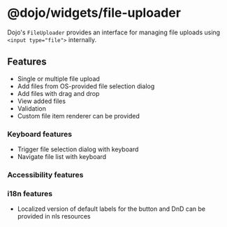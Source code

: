 # @dojo/widgets/file-uploader

Dojo's `FileUploader` provides an interface for managing file uploads using `<input type="file">` internally.

## Features

- Single or multiple file upload
- Add files from OS-provided file selection dialog
- Add files with drag and drop
- View added files
- Validation
- Custom file item renderer can be provided

### Keyboard features

- Trigger file selection dialog with keyboard
- Navigate file list with keyboard

### Accessibility features

### i18n features

- Localized version of default labels for the button and DnD can be provided in nls resources
